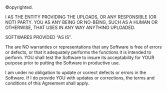 &copy;opyrighted.

I AS THE ENTITY PROVIDING THE UPLOADS, OR ANY RESPONSIBLE (OR NOT) PARTY.
YOU AS ANY BEING OR NO-BEING, SUCH AS A HUMAN OR OTHERWISE, THAT USES IN ANY WAY ANYTHING UPLOADED.

SOFTWARES PROVIDED “AS IS”.

The are NO warranties or representations that any Software is free of errors or defects, or that it adequately performs the functions it is intended to perform. YOU shall test the Software to insure its acceptability for YOUR purpose prior to putting the Software in productive use.

I am under no obligation to update or correct defects or errors in the Software. If I do provide YOU with updates or corrections, the terms and conditions of this Agreement shall apply.
